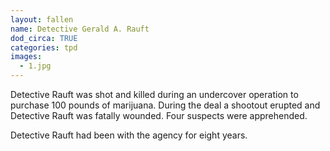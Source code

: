 ```yaml
---
layout: fallen
name: Detective Gerald A. Rauft
dod_circa: TRUE
categories: tpd
images:
  - 1.jpg
---
```


Detective Rauft was shot and killed during an undercover operation to purchase 100 pounds of marijuana. During the deal a shootout erupted and Detective Rauft was fatally wounded. Four suspects were apprehended.

Detective Rauft had been with the agency for eight years.
